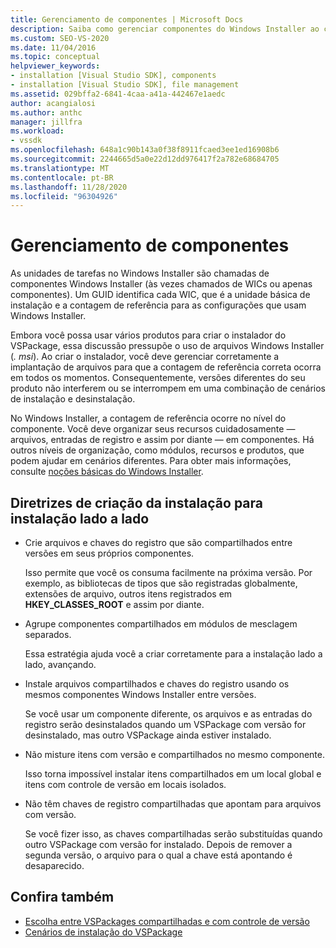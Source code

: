 ```yaml
---
title: Gerenciamento de componentes | Microsoft Docs
description: Saiba como gerenciar componentes do Windows Installer ao criar um instalador do VSPackage no Visual Studio.
ms.custom: SEO-VS-2020
ms.date: 11/04/2016
ms.topic: conceptual
helpviewer_keywords:
- installation [Visual Studio SDK], components
- installation [Visual Studio SDK], file management
ms.assetid: 029bffa2-6841-4caa-a41a-442467e1aedc
author: acangialosi
ms.author: anthc
manager: jillfra
ms.workload:
- vssdk
ms.openlocfilehash: 648a1c90b143a0f38f8911fcaed3ee1ed16908b6
ms.sourcegitcommit: 2244665d5a0e22d12dd976417f2a782e68684705
ms.translationtype: MT
ms.contentlocale: pt-BR
ms.lasthandoff: 11/28/2020
ms.locfileid: "96304926"
---
```

# <a name="component-management"></a>Gerenciamento de componentes
As unidades de tarefas no Windows Installer são chamadas de componentes Windows Installer (às vezes chamados de WICs ou apenas componentes). Um GUID identifica cada WIC, que é a unidade básica de instalação e a contagem de referência para as configurações que usam Windows Installer.

 Embora você possa usar vários produtos para criar o instalador do VSPackage, essa discussão pressupõe o uso de arquivos Windows Installer (*. msi*). Ao criar o instalador, você deve gerenciar corretamente a implantação de arquivos para que a contagem de referência correta ocorra em todos os momentos. Consequentemente, versões diferentes do seu produto não interferem ou se interrompem em uma combinação de cenários de instalação e desinstalação.

 No Windows Installer, a contagem de referência ocorre no nível do componente. Você deve organizar seus recursos cuidadosamente — arquivos, entradas de registro e assim por diante — em componentes. Há outros níveis de organização, como módulos, recursos e produtos, que podem ajudar em cenários diferentes. Para obter mais informações, consulte [noções básicas do Windows Installer](../../extensibility/internals/windows-installer-basics.md).

## <a name="guidelines-of-authoring-setup-for-side-by-side-installation"></a>Diretrizes de criação da instalação para instalação lado a lado

- Crie arquivos e chaves do registro que são compartilhados entre versões em seus próprios componentes.

     Isso permite que você os consuma facilmente na próxima versão. Por exemplo, as bibliotecas de tipos que são registradas globalmente, extensões de arquivo, outros itens registrados em **HKEY_CLASSES_ROOT** e assim por diante.

- Agrupe componentes compartilhados em módulos de mesclagem separados.

     Essa estratégia ajuda você a criar corretamente para a instalação lado a lado, avançando.

- Instale arquivos compartilhados e chaves do registro usando os mesmos componentes Windows Installer entre versões.

     Se você usar um componente diferente, os arquivos e as entradas do registro serão desinstalados quando um VSPackage com versão for desinstalado, mas outro VSPackage ainda estiver instalado.

- Não misture itens com versão e compartilhados no mesmo componente.

     Isso torna impossível instalar itens compartilhados em um local global e itens com controle de versão em locais isolados.

- Não têm chaves de registro compartilhadas que apontam para arquivos com versão.

     Se você fizer isso, as chaves compartilhadas serão substituídas quando outro VSPackage com versão for instalado. Depois de remover a segunda versão, o arquivo para o qual a chave está apontando é desaparecido.

## <a name="see-also"></a>Confira também
- [Escolha entre VSPackages compartilhadas e com controle de versão](../../extensibility/choosing-between-shared-and-versioned-vspackages.md)
- [Cenários de instalação do VSPackage](../../extensibility/internals/vspackage-setup-scenarios.md)
